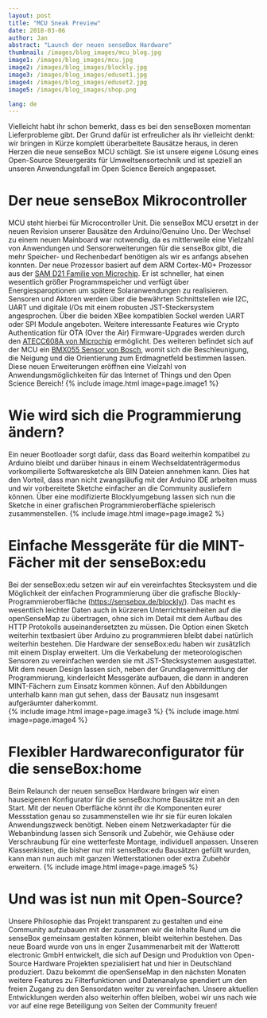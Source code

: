 ```yaml
---
layout: post
title: "MCU Sneak Preview"
date: 2018-03-06
author: Jan
abstract: "Launch der neuen senseBox Hardware"
thumbnail: /images/blog_images/mcu_blog.jpg
image1: /images/blog_images/mcu.jpg
image2: /images/blog_images/blockly.jpg
image3: /images/blog_images/eduset1.jpg
image4: /images/blog_images/eduset2.jpg
image5: /images/blog_images/shop.png

lang: de
---
```

Vielleicht habt ihr schon bemerkt, dass es bei den senseBoxen momentan Lieferprobleme gibt. Der Grund dafür ist erfreulicher als ihr vielleicht denkt: wir bringen in Kürze komplett überarbeitete Bausätze heraus, in deren Herzen die neue senseBox MCU schlägt. Sie ist unsere eigene Lösung eines Open-Source Steuergeräts für Umweltsensortechnik und ist speziell an unseren Anwendungsfall im Open Science Bereich angepasset. 


Der neue senseBox Mikrocontroller
============
MCU steht hierbei für Microcontroller Unit. Die senseBox MCU ersetzt in der neuen Revision unserer Bausätze den Arduino/Genuino Uno. Der Wechsel zu einem neuen Mainboard war notwendig, da es mittlerweile eine Vielzahl von Anwendungen und Sensorerweiterungen für die senseBox gibt, die mehr Speicher- und Rechenbedarf benötigen als wir es anfangs absehen konnten. Der neue Prozessor basiert auf dem ARM Cortex-M0+ Prozessor aus der [SAM D21 Familie von Microchip](http://www.microchip.com/wwwproducts/en/ATSAMD21G18). Er ist schneller, hat einen wesentlich größer Programmspeicher und verfügt über Energiesparoptionen um spätere Solaranwendungen zu realisieren. Sensoren und Aktoren werden über die bewährten Schnittstellen wie I2C, UART und digitale I/Os mit einem robusten JST-Steckersystem angesprochen. Über die beiden XBee kompatiblen Sockel werden UART oder SPI Module angeboten. Weitere interessante Features wie Crypto Authentication für OTA (Over the Air) Firmware-Upgrades werden durch den [ATECC608A von Microchip](http://www.microchip.com/wwwproducts/en/ATECC608A) ermöglicht. Des weiteren befindet sich auf der MCU ein [BMX055 Sensor von Bosch](https://www.bosch-sensortec.com/bst/products/all_products/bmx055), womit sich die Beschleunigung, die Neigung und die Orientierung zum Erdmagnetfeld bestimmen lassen. Diese neuen Erweiterungen eröffnen eine Vielzahl von Anwendungsmöglichkeiten für das Internet of Things und den Open Science Bereich!
{% include image.html image=page.image1 %}

Wie wird sich die Programmierung ändern?
============
Ein neuer Bootloader sorgt dafür, dass das Board weiterhin kompatibel zu Arduino bleibt und darüber hinaus in einem Wechseldatenträgermodus vorkompilierte Softwaresketche als BIN Dateien annehmen kann. Dies hat den Vorteil, dass man nicht zwangsläufig mit der Arduino IDE arbeiten muss und wir vorbereitete Sketche einfacher an die Community ausliefern können. Über eine modifizierte Blocklyumgebung lassen sich nun die Sketche in einer grafischen Programmieroberfläche spielerisch zusammenstellen. 
{% include image.html image=page.image2 %}

Einfache Messgeräte für die MINT-Fächer mit der senseBox:edu
============
Bei der senseBox:edu setzen wir auf ein vereinfachtes Stecksystem und die Möglichkeit der einfachen Programmierung über die grafische Blockly-Programmieroberfläche (https://sensebox.de/blockly/). Das macht es wesentlich leichter Daten auch in kürzeren Unterrichtseinheiten auf die openSenseMap zu übertragen, ohne sich im Detail mit dem Aufbau des HTTP Protokolls auseinandersetzten zu müssen. Die Option einen Sketch weiterhin textbasiert über Arduino zu programmieren bleibt dabei natürlich weiterhin bestehen. Die Hardware der senseBox:edu haben wir zusätzlich mit einem Display erweitert. Um die Verkabelung der meteorologischen Sensoren zu vereinfachen werden sie mit JST-Stecksystemen ausgestattet. Mit dem neuen Design lassen sich, neben der Grundlagenvermittlung der Programmierung, kinderleicht Messgeräte aufbauen, die dann in anderen MINT-Fächern zum Einsatz kommen können. Auf den Abbildungen unterhalb kann man gut sehen, dass der Bausatz nun insgesamt aufgeräumter daherkommt.  
{% include image.html image=page.image3 %}
{% include image.html image=page.image4 %}

Flexibler Hardwareconfigurator für die senseBox:home
============
Beim Relaunch der neuen senseBox Hardware bringen wir einen hauseigenen Konfigurator für die senseBox:home Bausätze mit an den Start. Mit der neuen Oberfläche könnt ihr die Komponenten eurer Messstation genau so zusammenstellen wie ihr sie für euren lokalen Anwendungszweck benötigt. Neben einem Netzwerkadapter für die Webanbindung lassen sich Sensorik und Zubehör, wie Gehäuse oder Verschraubung für eine wetterfeste Montage, individuell anpassen. Unseren Klassenkisten, die bisher nur mit senseBox:edu Bausätzen gefüllt wurden, kann man nun auch mit ganzen Wetterstationen oder extra Zubehör erweitern.
{% include image.html image=page.image5 %}

Und was ist nun mit Open-Source?
============
Unsere Philosophie das Projekt transparent zu gestalten und eine Community aufzubauen mit der zusammen wir die Inhalte Rund um die senseBox gemeinsam gestalten können, bleibt weiterhin bestehen. Das neue Board wurde von uns in enger Zusammenarbeit mit der Watterott electronic GmbH entwickelt, die sich auf Design und Produktion von Open-Source Hardware Projekten spezialisiert hat und hier in Deutschland produziert. 
Dazu bekommt die openSenseMap in den nächsten Monaten weitere Features zu Filterfunktionen und Datenanalyse spendiert um den freien Zugang zu den Sensordaten weiter zu vereinfachen. Unsere aktuellen Entwicklungen werden also weiterhin offen bleiben, wobei wir uns nach wie vor auf eine rege Beteiligung von Seiten der Community freuen!

